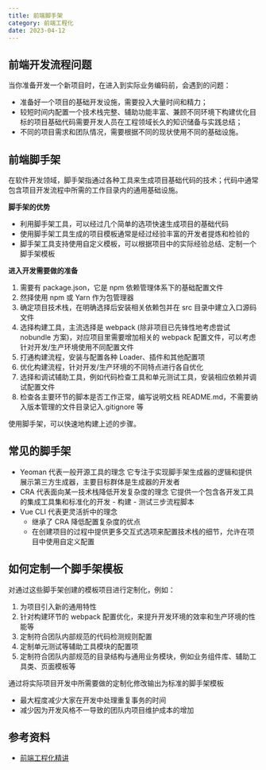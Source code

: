 ```yaml
---
title: 前端脚手架
category: 前端工程化
date: 2023-04-12
---
```


## 前端开发流程问题

当你准备开发一个新项目时，在进入到实际业务编码前，会遇到的问题：

- 准备好一个项目的基础开发设施，需要投入大量时间和精力；
- 较短时间内配置一个技术栈完整、辅助功能丰富、兼顾不同环境下构建优化目标的项目基础代码需要开发人员在工程领域长久的知识储备与实践总结；
- 不同的项目需求和团队情况，需要根据不同的现状使用不同的基础设施。

## 前端脚手架

在软件开发领域，脚手架指通过各种工具来生成项目基础代码的技术；代码中通常包含项目开发流程中所需的工作目录内的通用基础设施。

**脚手架的优势**

- 利用脚手架工具，可以经过几个简单的选项快速生成项目的基础代码
- 使用脚手架工具生成的项目模板通常是经过经验丰富的开发者提炼和检验的
- 脚手架工具支持使用自定义模板，可以根据项目中的实际经验总结、定制一个脚手架模板

**进入开发需要做的准备**

1. 需要有 package.json，它是 npm 依赖管理体系下的基础配置文件
2. 然择使用 npm 或 Yarn 作为包管理器
3. 确定项目技术栈，在明确选择后安装相关依赖包并在 src 目录中建立入口源码文件
4. 选择构建工具，主流选择是 webpack (除非项目已先锋性地考虑尝试 nobundle 方案)，对应项目里需要增加相关的 webpack 配置文件，可以考虑针对开发/生产环境使用不同配置文件
5. 打通构建流程，安装与配置各种 Loader、插件和其他配置项
6. 优化构建流程，针对开发/生产环境的不同特点进行各自优化
7. 选择和调试辅助工具，例如代码检查工具和单元测试工具，安装相应依赖并调试配置文件
8. 检查各主要环节的脚本是否工作正常，编写说明文档 README.md，不需要纳入版本管理的文件目录记入.gitignore 等

使用脚手架，可以快速地构建上述的步骤。

## 常见的脚手架

- Yeoman 代表一般开源工具的理念
它专注于实现脚手架生成器的逻辑和提供展示第三方生成器，主要目标群体是生成器的开发者
- CRA 代表面向某一技术栈降低开发复杂度的理念
它提供一个包含各开发工具的集成工具集和标准化的开发 - 构建 - 测试三步流程脚本
- Vue CLI 代表更灵活折中的理念
  - 继承了 CRA 降低配置复杂度的优点
  - 在创建项目的过程中提供更多交互式选项来配置技术栈的细节，允许在项目中使用自定义配置

## 如何定制一个脚手架模板

对通过这些脚手架创建的模板项目进行定制化，例如：

1. 为项目引入新的通用特性
2. 针对构建环节的 webpack 配置优化，来提升开发环境的效率和生产环境的性能等
3. 定制符合团队内部规范的代码检测规则配置
4. 定制单元测试等辅助工具模块的配置项
5. 定制符合团队内部规范的目录结构与通用业务模块，例如业务组件库、辅助工具类、页面模板等

通过将实际项目开发中所需要做的定制化修改输出为标准的脚手架模板

- 最大程度减少大家在开发中处理重复事务的时间
- 减少因为开发风格不一导致的团队内项目维护成本的增加

## 参考资料

- [前端工程化精讲](https://www.bilibili.com/video/BV1mL411d76B?p=2&vd_source=22bbf859a1c6c3f6f0e747066bf28f13)